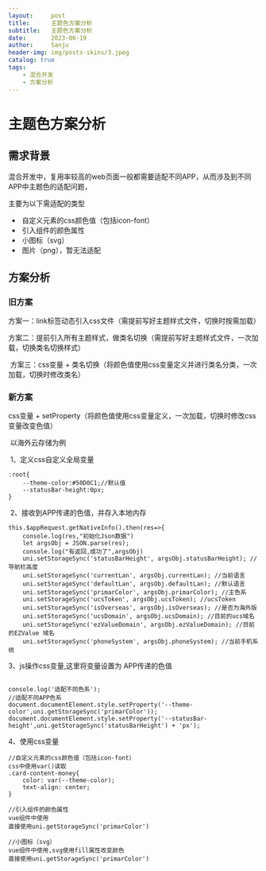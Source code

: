 ```yaml
---
layout:     post
title:      主题色方案分析
subtitle:   主题色方案分析
date:       2023-06-19
author:     Sanju
header-img: img/posts-skins/3.jpeg
catalog: true
tags:
    - 混合开发
    - 方案分析
---
```


# 主题色方案分析

## 需求背景

​	混合开发中，复用率较高的web页面一般都需要适配不同APP，从而涉及到不同APP中主题色的适配问题，

主要为以下需适配的类型

- ​	自定义元素的css颜色值（包括icon-font）
- ​	引入组件的颜色属性
- ​	小图标（svg）
- ​	图片（png），暂无法适配

## 方案分析

### 旧方案

​	方案一：link标签动态引入css文件（需提前写好主题样式文件，切换时按需加载）

​	方案二：提前引入所有主题样式，做类名切换（需提前写好主题样式文件，一次加载，切换类名切换样式）

​	方案三：css变量 + 类名切换（将颜色值使用css变量定义并进行类名分类，一次加载，切换时修改类名）



### 新方案

css变量 + setProperty（将颜色值使用css变量定义，一次加载，切换时修改css变量改变色值）

​	以海外云存储为例	

​	1、定义css自定义全局变量

```
:root{
	--theme-color:#50D0C1;//默认值
	--statusBar-height:0px;
}
```

​	2、接收到APP传递的色值，并存入本地内存

```
this.$appRequest.getNativeInfo().then(res=>{
    console.log(res,"初始化Json数据")
    let argsObj = JSON.parse(res);
    console.log("有返回,成功了",argsObj)
    uni.setStorageSync('statusBarHeight', argsObj.statusBarHeight); //导航栏高度
    uni.setStorageSync('currentLan', argsObj.currentLan); //当前语言
    uni.setStorageSync('defaultLan', argsObj.defaultLan); //默认语言
    uni.setStorageSync('primarColor', argsObj.primarColor); //主色系
    uni.setStorageSync('ucsToken', argsObj.ucsToken); //ucsToken 
    uni.setStorageSync('isOverseas', argsObj.isOverseas); //是否为海外版
    uni.setStorageSync('ucsDomain', argsObj.ucsDomain); //目前的ucs域名
    uni.setStorageSync('ezValueDomain', argsObj.ezValueDomain); //目前的EZValue 域名
    uni.setStorageSync('phoneSystem', argsObj.phoneSystem); //当前手机系统
```

  3、js操作css变量,这里将变量设置为 APP传递的色值

```

console.log('适配不同色系');
//适配不同APP色系
document.documentElement.style.setProperty('--theme-color',uni.getStorageSync('primarColor'));
document.documentElement.style.setProperty('--statusBar-height',uni.getStorageSync('statusBarHeight') + 'px');
```

4、使用css变量

```
//自定义元素的css颜色值（包括icon-font）
css中使用var()读取
.card-content-money{
    color: var(--theme-color);
    text-align: center;
}

//引入组件的颜色属性
vue组件中使用
直接使用uni.getStorageSync('primarColor')

//小图标（svg）
vue组件中使用,svg使用fill属性改变颜色
直接使用uni.getStorageSync('primarColor')
```

